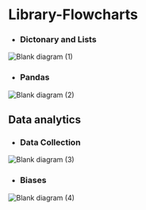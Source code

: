# Library-Flowcharts

- ### Dictonary and Lists
![Blank diagram (1)](https://github.com/SanjaySArkasali/Library-Flowcharts/assets/121194268/c73d36b6-06ae-4bb9-a450-580b6389db29)

- ### Pandas
![Blank diagram (2)](https://github.com/SanjaySArkasali/Library-Flowcharts/assets/121194268/d4aef32d-26d3-49fa-bf23-47fd2ad67621)

## Data analytics 

- ### Data Collection
![Blank diagram (3)](https://github.com/SanjaySArkasali/Library-Flowcharts/assets/121194268/4a8f9af1-71b8-41dd-87cb-2eb74b2cd2de)

- ### Biases
![Blank diagram (4)](https://github.com/SanjaySArkasali/Library-Flowcharts/assets/121194268/1060b3ae-5c69-4d45-9c36-1b322841c773)
